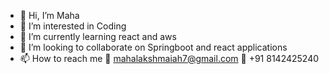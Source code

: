 - 👋 Hi, I’m Maha 
- 👀 I’m interested in Coding
- 🌱 I’m currently learning react and aws
- 💞️ I’m looking to collaborate on Springboot and react applications
- 📫 How to reach me 📧 mahalakshmaiah7@gmail.com 
                      📱 +91 8142425240
                      

<!---
Maha536/Maha536 is a ✨ special ✨ repository because its `README.md` (this file) appears on your GitHub profile.
You can click the Preview link to take a look at your changes.
--->
